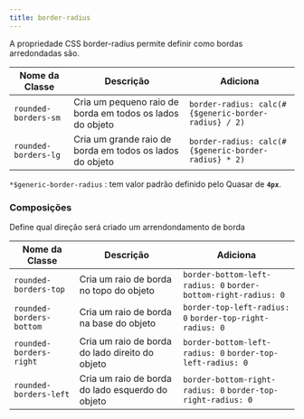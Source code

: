 ```yaml
---
title: border-radius
---
```


A propriedade CSS border-radius permite definir como bordas arredondadas são.

| **Nome da Classe** |                       **Descrição**                       |                     **Adiciona**                   |
|--------------------|-----------------------------------------------------------|----------------------------------------------------|
|`rounded-borders-sm`| Cria um pequeno raio de borda em todos os lados do objeto |`border-radius: calc(#{$generic-border-radius} / 2)`|
|`rounded-borders-lg`| Cria um grande raio de borda em todos os lados do objeto  |`border-radius: calc(#{$generic-border-radius} * 2)`|

`*$generic-border-radius` : tem valor padrão definido pelo Quasar de **`4px`**.

### Composições
Define qual direção será criado um arrendondamento de borda

|   **Nome da Classe**   |                  **Descrição**                  |                       **Adiciona**                           |
|------------------------|-------------------------------------------------|--------------------------------------------------------------|
|`rounded-borders-top`   | Cria um raio de borda no topo do objeto         |`border-bottom-left-radius: 0` `border-bottom-right-radius: 0`|
|`rounded-borders-bottom`| Cria um raio de borda na base do objeto         |`border-top-left-radius: 0` `border-top-right-radius: 0`      |
|`rounded-borders-right` | Cria um raio de borda do lado direito do objeto |`border-bottom-left-radius: 0` `border-top-left-radius: 0`    |
|`rounded-borders-left`  | Cria um raio de borda do lado esquerdo do objeto|`border-bottom-right-radius: 0` `border-top-right-radius: 0`  |

